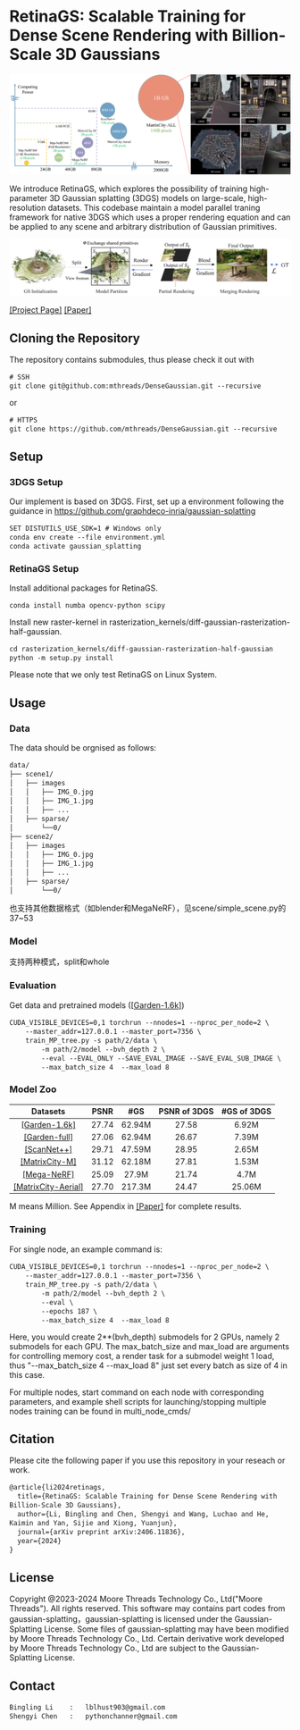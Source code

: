 # RetinaGS: Scalable Training for Dense Scene Rendering with Billion-Scale 3D Gaussians

<img src="./assets/teaser.png">

We introduce RetinaGS, which explores the possibility of training high-parameter 3D Gaussian splatting (3DGS) models on large-scale, high-resolution datasets. This codebase maintain a model parallel traning framework for native 3DGS which uses a proper rendering equation and can be applied to any scene and arbitrary distribution of Gaussian primitives. 

<img src="./assets/pipeline.png">


[[Project Page]](https://ai-reality.github.io/RetinaGS/)
[[Paper]](https://arxiv.org/pdf/2406.11836)

## Cloning the Repository

The repository contains submodules, thus please check it out with

```
# SSH
git clone git@github.com:mthreads/DenseGaussian.git --recursive
```

or

```
# HTTPS
git clone https://github.com/mthreads/DenseGaussian.git --recursive
```

## Setup

### 3DGS Setup
Our implement is based on 3DGS. First, set up a environment following the guidance in https://github.com/graphdeco-inria/gaussian-splatting

```shell
SET DISTUTILS_USE_SDK=1 # Windows only
conda env create --file environment.yml
conda activate gaussian_splatting
```

### RetinaGS Setup
Install additional packages for RetinaGS.

```
conda install numba opencv-python scipy
```

Install new raster-kernel in rasterization_kernels/diff-gaussian-rasterization-half-gaussian.

```
cd rasterization_kernels/diff-gaussian-rasterization-half-gaussian
python -m setup.py install
```

Please note that we only test RetinaGS on Linux System.

## Usage

### Data 
The data should be orgnised as follows:
```
data/
├── scene1/
│   ├── images
│   │   ├── IMG_0.jpg
│   │   ├── IMG_1.jpg
│   │   ├── ...
│   ├── sparse/
│       └──0/
├── scene2/
│   ├── images
│   │   ├── IMG_0.jpg
│   │   ├── IMG_1.jpg
│   │   ├── ...
│   ├── sparse/
│       └──0/
```

也支持其他数据格式（如blender和MegaNeRF），见scene/simple_scene.py的37~53

### Model 

支持两种模式，split和whole

### Evaluation
Get data and pretrained models ([[Garden-1.6k]](https://ai-reality.github.io/RetinaGS/))

```
CUDA_VISIBLE_DEVICES=0,1 torchrun --nnodes=1 --nproc_per_node=2 \
    --master_addr=127.0.0.1 --master_port=7356 \
    train_MP_tree.py -s path/2/data \
        -m path/2/model --bvh_depth 2 \
        --eval --EVAL_ONLY --SAVE_EVAL_IMAGE --SAVE_EVAL_SUB_IMAGE \
        --max_batch_size 4  --max_load 8  
```

### Model Zoo

| Datasets                                                      | PSNR | #GS   | PSNR of 3DGS | #GS of 3DGS |
|:-----------------:                                            |:----:|:-----:|:------------:|:-----------:|
| [[Garden-1.6k]](https://ai-reality.github.io/RetinaGS/)       |27.74 |62.94M |   27.58      |   6.92M     |
| [[Garden-full]](https://ai-reality.github.io/RetinaGS/)       |27.06 |62.94M |   26.67      |   7.39M     |
| [[ScanNet++]](https://ai-reality.github.io/RetinaGS/)         |29.71 |47.59M |   28.95      |   2.65M     |
| [[MatrixCity-M]](https://ai-reality.github.io/RetinaGS/)      |31.12 |62.18M |   27.81      |   1.53M     |
| [[Mega-NeRF]](https://ai-reality.github.io/RetinaGS/)         |25.09 |27.9M  |   21.74      |   4.7M      |
| [[MatrixCity-Aerial]](https://ai-reality.github.io/RetinaGS/) |27.70 |217.3M |   24.47      |   25.06M    |

M means Million. See Appendix in [[Paper]](https://arxiv.org/pdf/2406.11836) for complete results.

### Training 
For single node, an example command is:
```
CUDA_VISIBLE_DEVICES=0,1 torchrun --nnodes=1 --nproc_per_node=2 \
    --master_addr=127.0.0.1 --master_port=7356 \
    train_MP_tree.py -s path/2/data \
        -m path/2/model --bvh_depth 2 \
        --eval \
        --epochs 187 \
        --max_batch_size 4  --max_load 8  
```
Here, you would create 2**(bvh_depth) submodels for 2 GPUs, namely 2 submodels for each GPU. The max_batch_size and max_load are arguments for controlling memory cost, a render task for a submodel weight 1 load, thus "--max_batch_size 4  --max_load 8" just set every batch as size of 4 in this case. 

For multiple nodes, start command on each node with corresponding parameters, and example shell scripts for launching/stopping multiple nodes training can be found in multi_node_cmds/

## Citation
Please cite the following paper if you use this repository in your reseach or work.
```
@article{li2024retinags,
  title={RetinaGS: Scalable Training for Dense Scene Rendering with Billion-Scale 3D Gaussians},
  author={Li, Bingling and Chen, Shengyi and Wang, Luchao and He, Kaimin and Yan, Sijie and Xiong, Yuanjun},
  journal={arXiv preprint arXiv:2406.11836},
  year={2024}
}
```
## License
Copyright @2023-2024 Moore Threads Technology Co., Ltd("Moore Threads"). All rights reserved. This software may contains part codes from gaussian-splatting，gaussian-splatting is licensed under the Gaussian-Splatting License. Some files of gaussian-splatting may have been modified by Moore Threads Technology Co., Ltd.  Certain derivative work developed by Moore Threads Technology Co., Ltd are subject to the Gaussian-Splatting License.

## Contact
```
Bingling Li    :   lblhust903@gmail.com
Shengyi Chen   :   pythonchanner@gmail.com
```


